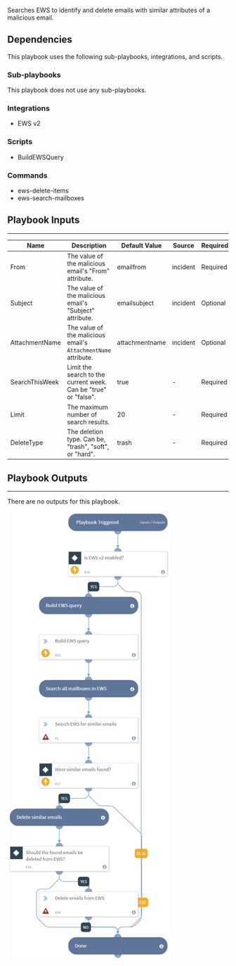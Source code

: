 Searches EWS to identify and delete emails with similar attributes of a malicious email.

## Dependencies
This playbook uses the following sub-playbooks, integrations, and scripts.

### Sub-playbooks
This playbook does not use any sub-playbooks.

### Integrations
* EWS v2

### Scripts
* BuildEWSQuery

### Commands
* ews-delete-items
* ews-search-mailboxes

## Playbook Inputs
---

| **Name** | **Description** | **Default Value** | **Source** | **Required** |
| --- | --- | --- | --- | --- |
| From | The value of the malicious email's "From" attribute. | emailfrom | incident | Required |
| Subject | The value of the malicious email's "Subject" attribute. | emailsubject | incident | Optional |
| AttachmentName | The value of the malicious email's `AttachmentName` attribute. | attachmentname | incident | Optional |
| SearchThisWeek | Limit the search to the current week. Can be "true" or "false". | true | - | Required |
| Limit | The maximum number of search results. | 20 | - | Required |
| DeleteType | The deletion type. Can be, "trash", "soft", or "hard". | trash | - | Required |

## Playbook Outputs
---
There are no outputs for this playbook.

![Search_And_Delete_Emails_EWS](https://raw.githubusercontent.com/demisto/content/1bdd5229392bd86f0cc58265a24df23ee3f7e662/docs/images/playbooks/Search_And_Delete_Emails_EWS.png)
